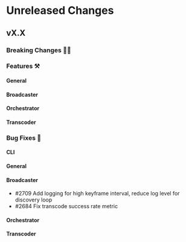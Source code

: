 # Unreleased Changes

## vX.X

### Breaking Changes 🚨🚨

### Features ⚒

#### General

#### Broadcaster

#### Orchestrator

#### Transcoder

### Bug Fixes 🐞

#### CLI

#### General

#### Broadcaster
- \#2709 Add logging for high keyframe interval, reduce log level for discovery loop
- \#2684 Fix transcode success rate metric

#### Orchestrator

#### Transcoder
